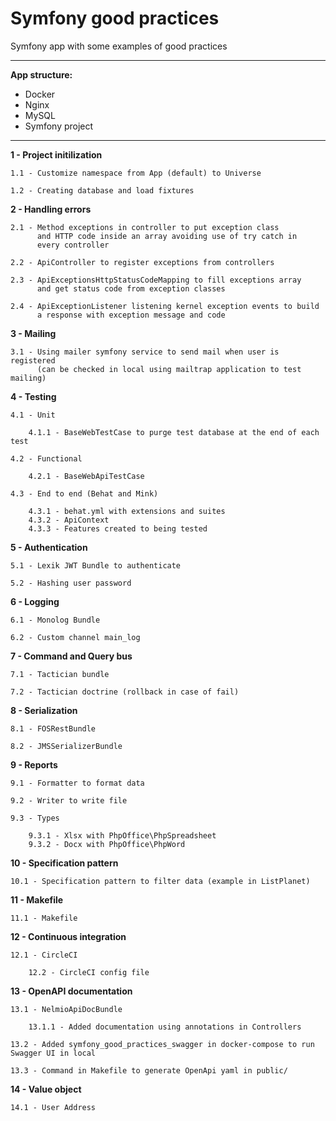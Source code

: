 Symfony good practices
==========
Symfony app with some examples of good practices

***

**App structure:**

- Docker
- Nginx
- MySQL
- Symfony project

***

**1 - Project initilization**
    
    1.1 - Customize namespace from App (default) to Universe

    1.2 - Creating database and load fixtures

**2 - Handling errors**

    2.1 - Method exceptions in controller to put exception class
          and HTTP code inside an array avoiding use of try catch in
          every controller

    2.2 - ApiController to register exceptions from controllers

    2.3 - ApiExceptionsHttpStatusCodeMapping to fill exceptions array
          and get status code from exception classes

    2.4 - ApiExceptionListener listening kernel exception events to build
          a response with exception message and code

**3 - Mailing**

    3.1 - Using mailer symfony service to send mail when user is registered
          (can be checked in local using mailtrap application to test mailing)

**4 - Testing**

    4.1 - Unit

        4.1.1 - BaseWebTestCase to purge test database at the end of each test

    4.2 - Functional

        4.2.1 - BaseWebApiTestCase

    4.3 - End to end (Behat and Mink)

        4.3.1 - behat.yml with extensions and suites
        4.3.2 - ApiContext
        4.3.3 - Features created to being tested
        
**5 - Authentication**

    5.1 - Lexik JWT Bundle to authenticate
    
    5.2 - Hashing user password

**6 - Logging**

    6.1 - Monolog Bundle
    
    6.2 - Custom channel main_log

**7 - Command and Query bus**

    7.1 - Tactician bundle
    
    7.2 - Tactician doctrine (rollback in case of fail)

**8 - Serialization**

    8.1 - FOSRestBundle

    8.2 - JMSSerializerBundle

**9 - Reports**
    
    9.1 - Formatter to format data

    9.2 - Writer to write file

    9.3 - Types
        
        9.3.1 - Xlsx with PhpOffice\PhpSpreadsheet
        9.3.2 - Docx with PhpOffice\PhpWord

**10 - Specification pattern**

    10.1 - Specification pattern to filter data (example in ListPlanet)

**11 - Makefile**

    11.1 - Makefile

**12 - Continuous integration**

    12.1 - CircleCI
    
        12.2 - CircleCI config file

**13 - OpenAPI documentation**

    13.1 - NelmioApiDocBundle

        13.1.1 - Added documentation using annotations in Controllers    
    
    13.2 - Added symfony_good_practices_swagger in docker-compose to run Swagger UI in local

    13.3 - Command in Makefile to generate OpenApi yaml in public/

**14 - Value object**
    
    14.1 - User Address